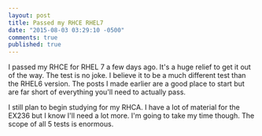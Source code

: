 ```yaml
---
layout: post
title: Passed my RHCE RHEL7
date: "2015-08-03 03:29:10 -0500"
comments: true
published: true
---
```


I passed my RHCE for RHEL 7 a few days ago. It's a huge relief to get it out of the way.
The test is no joke. I believe it to be a much different test than the RHEL6 version. The
posts I made earlier are a good place to start but are far short of everything you'll need 
to actually pass. 

I still plan to begin studying for my RHCA. I have a lot of material for the EX236 but I know 
I'll need a lot more. I'm going to take my time though. The scope of all 5 tests is enormous.

